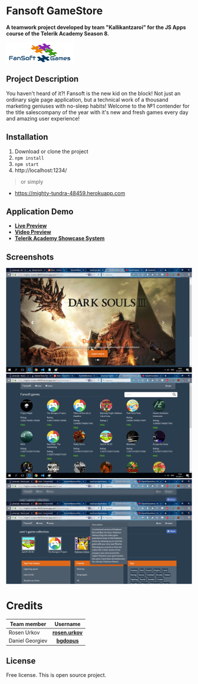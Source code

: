 # Fansoft GameStore
**A teamwork project developed by team "Kallikantzaroi" for the JS Apps course of the Telerik Academy Season 8.**

![fansoftgames](./public/images/Fansoft.png)

## Project Description
You haven't heard of it?! Fansoft is the new kid on the block! Not just an ordinary sigle page application, but a 
technical work of a thousand marketing geniuses with no-sleep habits! Welcome to the №1 contender for the title
salescompany of the year with it's new and fresh games every day and amazing user experience!
 
## Installation
1. Download or clone the project
1. `npm install`
1. `npm start`
1. http://localhost:1234/

>or simply

 - https://mighty-tundra-48459.herokuapp.com

## Application Demo
- [**Live Preview**](https://mighty-tundra-48459.herokuapp.com)
- [**Video Preview**](https://www.youtube.com/watch?v=wiHO-IkqduQ)
- [**Telerik Academy Showcase System**]()

## Screenshots
![Homepage](./public/images/homepage.png)
![Market](./public/images/market.png)
![User Profile](./public/images/userPage.png)

# Credits
| Team member         | Username     |
| -------------       | :--------:   |
| Rosen Urkov         | [**rosen.urkov**](http://telerikacademy.com/Users/rosen.urkov)  |
| Daniel Georgiev     | [**bgdopus**](http://telerikacademy.com/Users/bgdopus)  |


License
-------

Free license. This is open source project.